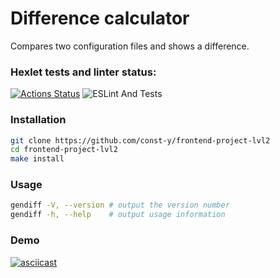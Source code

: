 # Difference calculator

Compares two configuration files and shows a difference.

### Hexlet tests and linter status:
[![Actions Status](https://github.com/const-y/frontend-project-lvl2/workflows/hexlet-check/badge.svg)](https://github.com/const-y/frontend-project-lvl2/actions)
![ESLint And Tests](https://github.com/const-y/frontend-project-lvl2/actions/workflows/tests.yml/badge.svg)

### Installation
```bash
git clone https://github.com/const-y/frontend-project-lvl2
cd frontend-project-lvl2
make install
```
### Usage
```bash
gendiff -V, --version # output the version number
gendiff -h, --help    # output usage information
```
### Demo
[![asciicast](https://asciinema.org/a/PcokdQfVSeuOWEmxaIibjsoUC.svg)](https://asciinema.org/a/PcokdQfVSeuOWEmxaIibjsoUC)